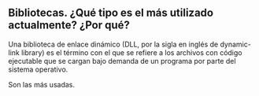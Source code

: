 ## Bibliotecas. ¿Qué tipo es el más utilizado actualmente? ¿Por qué?

Una biblioteca de enlace dinámico (DLL, por la sigla en inglés de dynamic-link library) es el término con el que se refiere a los archivos con código ejecutable
que se cargan bajo demanda de un programa por parte del sistema operativo.

Son las más usadas.
